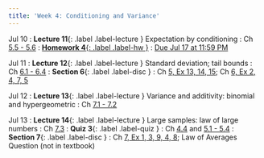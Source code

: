 ```yaml
---
title: 'Week 4: Conditioning and Variance'
---
```


Jul 10
: **Lecture 11**{: .label .label-lecture } Expectation by conditioning
    : Ch [5.5 - 5.6](http://stat88.org/textbook/content/Chapter_05/05_Conditional_Expectation.html)
: [**Homework 4**{: .label .label-hw }](http://prob140.datahub.berkeley.edu/hub/user-redirect/git-pull?repo=https://github.com/stat88/content-su23&branch=main&subPath=hw/Homework_04.ipynb)
    : [Due Jul 17 at 11:59 PM](http://prob140.datahub.berkeley.edu/hub/user-redirect/git-pull?repo=https://github.com/stat88/content-su23&branch=main&subPath=hw/Homework_04.ipynb)

Jul 11
: **Lecture 12**{: .label .label-lecture } Standard deviation; tail bounds
    : Ch [6.1 - 6.4](http://stat88.org/textbook/content/Chapter_06/00_Measuring_Variability.html)
: **Section 6**{: .label .label-disc }
    : Ch [5, Ex 13, 14, 15](http://stat88.org/textbook/content/Chapter_05/07_Exercises.html); Ch [6, Ex 2, 4, 7, 5](http://stat88.org/textbook/content/Chapter_06/05_Exercises.html)


Jul 12
: **Lecture 13**{: .label .label-lecture } Variance and additivity: binomial and hypergeometric
    : Ch [7.1 - 7.2](http://stat88.org/textbook/content/Chapter_07/00_The_Variance_of_a_Sum.html)

Jul 13
: **Lecture 14**{: .label .label-lecture } Large samples: law of large numbers
    : Ch [7.3](http://stat88.org/textbook/content/Chapter_07/03_The_Law_of_Averages.html)
: **Quiz 3**{: .label .label-quiz }
    : Ch [4.4](http://stat88.org/textbook/content/Chapter_04/04_The_Poisson_Distribution.html) and [5.1 - 5.4](http://stat88.org/textbook/content/Chapter_05/00_Expectation.html)
: **Section 7**{: .label .label-disc }
    : Ch [7, Ex 1, 3, 9, 4, 8](http://stat88.org/textbook/content/Chapter_07/04_Exercises.html); Law of Averages Question (not in textbook)
